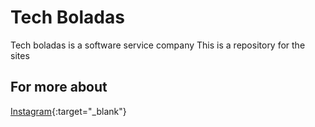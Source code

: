 # Tech Boladas
 Tech boladas is a software service company
 This is a repository for the sites

## For more about
[Instagram](https://instagram.com/techboladas?igshid=NGVhN2NjQ0Yg==){:target="_blank"}
